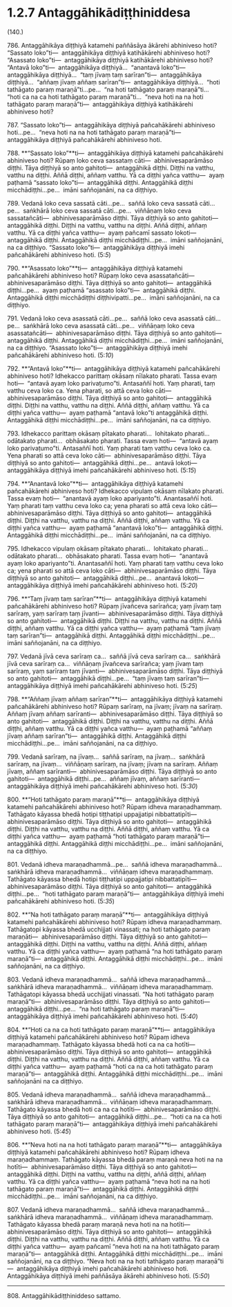 # 1.2.7 Antaggāhikādiṭṭhiniddesa

(140.)

786\. Antaggāhikāya diṭṭhiyā katamehi paññāsāya ākārehi abhiniveso hoti? “Sassato loko”ti—  antaggāhikāya diṭṭhiyā katihākārehi abhiniveso hoti? “Asassato loko”ti—  antaggāhikāya diṭṭhiyā katihākārehi abhiniveso hoti? “Antavā loko”ti—  antaggāhikāya diṭṭhiyā…  “anantavā loko”ti—  antaggāhikāya diṭṭhiyā…  “taṃ jīvaṃ taṃ sarīran”ti—  antaggāhikāya diṭṭhiyā…  “aññaṃ jīvaṃ aññaṃ sarīran”ti—  antaggāhikāya diṭṭhiyā…  “hoti tathāgato paraṃ maraṇā”ti…pe…  “na hoti tathāgato paraṃ maraṇā”ti…  “hoti ca na ca hoti tathāgato paraṃ maraṇā”ti…  “neva hoti na na hoti tathāgato paraṃ maraṇā”ti—  antaggāhikāya diṭṭhiyā katihākārehi abhiniveso hoti?

787\. “Sassato loko”ti—  antaggāhikāya diṭṭhiyā pañcahākārehi abhiniveso hoti…pe…  “neva hoti na na hoti tathāgato paraṃ maraṇā”ti—  antaggāhikāya diṭṭhiyā pañcahākārehi abhiniveso hoti.

788\. **“Sassato loko”**ti—  antaggāhikāya diṭṭhiyā katamehi pañcahākārehi abhiniveso hoti? Rūpaṃ loko ceva sassataṃ cāti—  abhinivesaparāmāso diṭṭhi. Tāya diṭṭhiyā so anto gahitoti—  antaggāhikā diṭṭhi. Diṭṭhi na vatthu, vatthu na diṭṭhi. Aññā diṭṭhi, aññaṃ vatthu. Yā ca diṭṭhi yañca vatthu—  ayaṃ paṭhamā “sassato loko”ti—  antaggāhikā diṭṭhi. Antaggāhikā diṭṭhi micchādiṭṭhi…pe…  imāni saññojanāni, na ca diṭṭhiyo.

789\. Vedanā loko ceva sassatā cāti…pe…  saññā loko ceva sassatā cāti…pe…  saṅkhārā loko ceva sassatā cāti…pe…  viññāṇaṃ loko ceva sassatañcāti—  abhinivesaparāmāso diṭṭhi. Tāya diṭṭhiyā so anto gahitoti—  antaggāhikā diṭṭhi. Diṭṭhi na vatthu, vatthu na diṭṭhi. Aññā diṭṭhi, aññaṃ vatthu. Yā ca diṭṭhi yañca vatthu—  ayaṃ pañcamī sassato lokoti—  antaggāhikā diṭṭhi. Antaggāhikā diṭṭhi micchādiṭṭhi…pe…  imāni saññojanāni, na ca diṭṭhiyo. “Sassato loko”ti—  antaggāhikāya diṭṭhiyā imehi pañcahākārehi abhiniveso hoti. (5:*5*)

790\. **“Asassato loko”**ti—  antaggāhikāya diṭṭhiyā katamehi pañcahākārehi abhiniveso hoti? Rūpaṃ loko ceva asassatañcāti—  abhinivesaparāmāso diṭṭhi. Tāya diṭṭhiyā so anto gahitoti—  antaggāhikā diṭṭhi…pe…  ayaṃ paṭhamā “asassato loko”ti—  antaggāhikā diṭṭhi. Antaggāhikā diṭṭhi micchādiṭṭhi diṭṭhivipatti…pe…  imāni saññojanāni, na ca diṭṭhiyo.

791\. Vedanā loko ceva asassatā cāti…pe…  saññā loko ceva asassatā cāti…pe…  saṅkhārā loko ceva asassatā cāti…pe…  viññāṇaṃ loko ceva asassatañcāti—  abhinivesaparāmāso diṭṭhi. Tāya diṭṭhiyā so anto gahitoti—  antaggāhikā diṭṭhi. Antaggāhikā diṭṭhi micchādiṭṭhi…pe…  imāni saññojanāni, na ca diṭṭhiyo. “Asassato loko”ti—  antaggāhikāya diṭṭhiyā imehi pañcahākārehi abhiniveso hoti. (5:*10*)

792\. **“Antavā loko”**ti—  antaggāhikāya diṭṭhiyā katamehi pañcahākārehi abhiniveso hoti? Idhekacco parittaṃ okāsaṃ nīlakato pharati. Tassa evaṃ hoti—  “antavā ayaṃ loko parivaṭumo”ti. Antasaññī hoti. Yaṃ pharati, taṃ vatthu ceva loko ca. Yena pharati, so attā ceva loko cāti—  abhinivesaparāmāso diṭṭhi. Tāya diṭṭhiyā so anto gahitoti—  antaggāhikā diṭṭhi. Diṭṭhi na vatthu, vatthu na diṭṭhi. Aññā diṭṭhi, aññaṃ vatthu. Yā ca diṭṭhi yañca vatthu—  ayaṃ paṭhamā “antavā loko”ti antaggāhikā diṭṭhi. Antaggāhikā diṭṭhi micchādiṭṭhi…pe…  imāni saññojanāni, na ca diṭṭhiyo.

793\. Idhekacco parittaṃ okāsaṃ pītakato pharati…  lohitakato pharati…  odātakato pharati…  obhāsakato pharati. Tassa evaṃ hoti—  “antavā ayaṃ loko parivaṭumo”ti. Antasaññī hoti. Yaṃ pharati taṃ vatthu ceva loko ca. Yena pharati so attā ceva loko cāti—  abhinivesaparāmāso diṭṭhi. Tāya diṭṭhiyā so anto gahitoti—  antaggāhikā diṭṭhi…pe…  antavā lokoti—  antaggāhikāya diṭṭhiyā imehi pañcahākārehi abhiniveso hoti. (5:*15*)

794\. **“Anantavā loko”**ti—  antaggāhikāya diṭṭhiyā katamehi pañcahākārehi abhiniveso hoti? Idhekacco vipulaṃ okāsaṃ nīlakato pharati. Tassa evaṃ hoti—  “anantavā ayaṃ loko apariyanto”ti. Anantasaññī hoti. Yaṃ pharati taṃ vatthu ceva loko ca; yena pharati so attā ceva loko cāti—  abhinivesaparāmāso diṭṭhi. Tāya diṭṭhiyā so anto gahitoti—  antaggāhikā diṭṭhi. Diṭṭhi na vatthu, vatthu na diṭṭhi. Aññā diṭṭhi, aññaṃ vatthu. Yā ca diṭṭhi yañca vatthu—  ayaṃ paṭhamā “anantavā loko”ti—  antaggāhikā diṭṭhi. Antaggāhikā diṭṭhi micchādiṭṭhi…pe…  imāni saññojanāni, na ca diṭṭhiyo.

795\. Idhekacco vipulaṃ okāsaṃ pītakato pharati…  lohitakato pharati…  odātakato pharati…  obhāsakato pharati. Tassa evaṃ hoti—  “anantavā ayaṃ loko apariyanto”ti. Anantasaññī hoti. Yaṃ pharati taṃ vatthu ceva loko ca; yena pharati so attā ceva loko cāti—  abhinivesaparāmāso diṭṭhi. Tāya diṭṭhiyā so anto gahitoti—  antaggāhikā diṭṭhi…pe…  anantavā lokoti—  antaggāhikāya diṭṭhiyā imehi pañcahākārehi abhiniveso hoti. (5:*20*)

796\. **“Taṃ jīvaṃ taṃ sarīran”**ti—  antaggāhikāya diṭṭhiyā katamehi pañcahākārehi abhiniveso hoti? Rūpaṃ jīvañceva sarīrañca; yaṃ jīvaṃ taṃ sarīraṃ, yaṃ sarīraṃ taṃ jīvanti—  abhinivesaparāmāso diṭṭhi. Tāya diṭṭhiyā so anto gahitoti—  antaggāhikā diṭṭhi. Diṭṭhi na vatthu, vatthu na diṭṭhi. Aññā diṭṭhi, aññaṃ vatthu. Yā ca diṭṭhi yañca vatthu—  ayaṃ paṭhamā “taṃ jīvaṃ taṃ sarīran”ti—  antaggāhikā diṭṭhi. Antaggāhikā diṭṭhi micchādiṭṭhi…pe…  imāni saññojanāni, na ca diṭṭhiyo.

797\. Vedanā jīvā ceva sarīraṃ ca…  saññā jīvā ceva sarīraṃ ca…  saṅkhārā jīvā ceva sarīraṃ ca…  viññāṇaṃ jīvañceva sarīrañca; yaṃ jīvaṃ taṃ sarīraṃ, yaṃ sarīraṃ taṃ jīvanti—  abhinivesaparāmāso diṭṭhi. Tāya diṭṭhiyā so anto gahitoti—  antaggāhikā diṭṭhi…pe…  “taṃ jīvaṃ taṃ sarīran”ti—  antaggāhikāya diṭṭhiyā imehi pañcahākārehi abhiniveso hoti. (5:*25*)

798\. **“Aññaṃ jīvaṃ aññaṃ sarīran”**ti—  antaggāhikāya diṭṭhiyā katamehi pañcahākārehi abhiniveso hoti? Rūpaṃ sarīraṃ, na jīvaṃ; jīvaṃ na sarīraṃ. Aññaṃ jīvaṃ aññaṃ sarīranti—  abhinivesaparāmāso diṭṭhi. Tāya diṭṭhiyā so anto gahitoti—  antaggāhikā diṭṭhi. Diṭṭhi na vatthu, vatthu na diṭṭhi. Aññā diṭṭhi, aññaṃ vatthu. Yā ca diṭṭhi yañca vatthu—  ayaṃ paṭhamā “aññaṃ jīvaṃ aññaṃ sarīran”ti—  antaggāhikā diṭṭhi. Antaggāhikā diṭṭhi micchādiṭṭhi…pe…  imāni saññojanāni, na ca diṭṭhiyo.

799\. Vedanā sarīraṃ, na jīvaṃ…  saññā sarīraṃ, na jīvaṃ…  saṅkhārā sarīraṃ, na jīvaṃ…  viññāṇaṃ sarīraṃ, na jīvaṃ; jīvaṃ na sarīraṃ. Aññaṃ jīvaṃ, aññaṃ sarīranti—  abhinivesaparāmāso diṭṭhi. Tāya diṭṭhiyā so anto gahitoti—  antaggāhikā diṭṭhi…pe…  aññaṃ jīvaṃ, aññaṃ sarīranti—  antaggāhikāya diṭṭhiyā imehi pañcahākārehi abhiniveso hoti. (5:*30*)

800\. **“Hoti tathāgato paraṃ maraṇā”**ti—  antaggāhikāya diṭṭhiyā katamehi pañcahākārehi abhiniveso hoti? Rūpaṃ idheva maraṇadhammaṃ. Tathāgato kāyassa bhedā hotipi tiṭṭhatipi uppajjatipi nibbattatipīti—  abhinivesaparāmāso diṭṭhi. Tāya diṭṭhiyā so anto gahitoti—  antaggāhikā diṭṭhi. Diṭṭhi na vatthu, vatthu na diṭṭhi. Aññā diṭṭhi, aññaṃ vatthu. Yā ca diṭṭhi yañca vatthu—  ayaṃ paṭhamā “hoti tathāgato paraṃ maraṇā”ti—  antaggāhikā diṭṭhi. Antaggāhikā diṭṭhi micchādiṭṭhi…pe…  imāni saññojanāni, na ca diṭṭhiyo.

801\. Vedanā idheva maraṇadhammā…pe…  saññā idheva maraṇadhammā…  saṅkhārā idheva maraṇadhammā…  viññāṇaṃ idheva maraṇadhammaṃ. Tathāgato kāyassa bhedā hotipi tiṭṭhatipi uppajjatipi nibbattatipīti—  abhinivesaparāmāso diṭṭhi. Tāya diṭṭhiyā so anto gahitoti—  antaggāhikā diṭṭhi…pe…  “hoti tathāgato paraṃ maraṇā”ti—  antaggāhikāya diṭṭhiyā imehi pañcahākārehi abhiniveso hoti. (5:*35*)

802\. **“Na hoti tathāgato paraṃ maraṇā”**ti—  antaggāhikāya diṭṭhiyā katamehi pañcahākārehi abhiniveso hoti? Rūpaṃ idheva maraṇadhammaṃ. Tathāgatopi kāyassa bhedā ucchijjati vinassati; na hoti tathāgato paraṃ maraṇāti—  abhinivesaparāmāso diṭṭhi. Tāya diṭṭhiyā so anto gahitoti—  antaggāhikā diṭṭhi. Diṭṭhi na vatthu, vatthu na diṭṭhi. Aññā diṭṭhi, aññaṃ vatthu. Yā ca diṭṭhi yañca vatthu—  ayaṃ paṭhamā “na hoti tathāgato paraṃ maraṇā”ti—  antaggāhikā diṭṭhi. Antaggāhikā diṭṭhi micchādiṭṭhi…pe…  imāni saññojanāni, na ca diṭṭhiyo.

803\. Vedanā idheva maraṇadhammā…  saññā idheva maraṇadhammā…  saṅkhārā idheva maraṇadhammā…  viññāṇaṃ idheva maraṇadhammaṃ. Tathāgatopi kāyassa bhedā ucchijjati vinassati. “Na hoti tathāgato paraṃ maraṇā”ti—  abhinivesaparāmāso diṭṭhi. Tāya diṭṭhiyā so anto gahitoti—  antaggāhikā diṭṭhi…pe…  “na hoti tathāgato paraṃ maraṇā”ti—  antaggāhikāya diṭṭhiyā imehi pañcahākārehi abhiniveso hoti. (5:*40*)

804\. **“Hoti ca na ca hoti tathāgato paraṃ maraṇā”**ti—  antaggāhikāya diṭṭhiyā katamehi pañcahākārehi abhiniveso hoti? Rūpaṃ idheva maraṇadhammaṃ. Tathāgato kāyassa bhedā hoti ca na ca hotīti—  abhinivesaparāmāso diṭṭhi. Tāya diṭṭhiyā so anto gahitoti—  antaggāhikā diṭṭhi. Diṭṭhi na vatthu, vatthu na diṭṭhi. Aññā diṭṭhi, aññaṃ vatthu. Yā ca diṭṭhi yañca vatthu—  ayaṃ paṭhamā “hoti ca na ca hoti tathāgato paraṃ maraṇā”ti—  antaggāhikā diṭṭhi. Antaggāhikā diṭṭhi micchādiṭṭhi…pe…  imāni saññojanāni na ca diṭṭhiyo.

805\. Vedanā idheva maraṇadhammā…  saññā idheva maraṇadhammā…  saṅkhārā idheva maraṇadhammā…  viññāṇaṃ idheva maraṇadhammaṃ. Tathāgato kāyassa bhedā hoti ca na ca hotīti—  abhinivesaparāmāso diṭṭhi. Tāya diṭṭhiyā so anto gahitoti—  antaggāhikā diṭṭhi…pe…  “hoti ca na ca hoti tathāgato paraṃ maraṇā”ti—  antaggāhikāya diṭṭhiyā imehi pañcahākārehi abhiniveso hoti. (5:*45*)

806\. **“Neva hoti na na hoti tathāgato paraṃ maraṇā”**ti—  antaggāhikāya diṭṭhiyā katamehi pañcahākārehi abhiniveso hoti? Rūpaṃ idheva maraṇadhammaṃ. Tathāgato kāyassa bhedā paraṃ maraṇā neva hoti na na hotīti—  abhinivesaparāmāso diṭṭhi. Tāya diṭṭhiyā so anto gahitoti—  antaggāhikā diṭṭhi. Diṭṭhi na vatthu, vatthu na diṭṭhi, aññā diṭṭhi, aññaṃ vatthu. Yā ca diṭṭhi yañca vatthu—  ayaṃ paṭhamā “neva hoti na na hoti tathāgato paraṃ maraṇā”ti—  antaggāhikā diṭṭhi. Antaggāhikā diṭṭhi micchādiṭṭhi…pe…  imāni saññojanāni, na ca diṭṭhiyo.

807\. Vedanā idheva maraṇadhammā…  saññā idheva maraṇadhammā…  saṅkhārā idheva maraṇadhammā…  viññāṇaṃ idheva maraṇadhammaṃ. Tathāgato kāyassa bhedā paraṃ maraṇā neva hoti na na hotīti—  abhinivesaparāmāso diṭṭhi. Tāya diṭṭhiyā so anto gahitoti—  antaggāhikā diṭṭhi. Diṭṭhi na vatthu, vatthu na diṭṭhi. Aññā diṭṭhi, aññaṃ vatthu. Yā ca diṭṭhi yañca vatthu—  ayaṃ pañcamī “neva hoti na na hoti tathāgato paraṃ maraṇā”ti—  antaggāhikā diṭṭhi. Antaggāhikā diṭṭhi micchādiṭṭhi…pe…  imāni saññojanāni, na ca diṭṭhiyo. “Neva hoti na na hoti tathāgato paraṃ maraṇā”ti—  antaggāhikāya diṭṭhiyā imehi pañcahākārehi abhiniveso hoti. Antaggāhikāya diṭṭhiyā imehi paññāsāya ākārehi abhiniveso hoti. (5:*50*)

---

808\. Antaggāhikādiṭṭhiniddeso sattamo.
